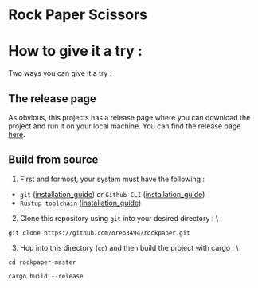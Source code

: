 # Rock Paper Scissors



# How to give it a try :
Two ways you can give it a try :
## The release page
As obvious, this projects has a release page where you can download the project and run it on your local machine. You can find the release page [here](https://github.com/oreo3494/rockpaper/releases).


## Build from source
1. First and formost, your system must have the following :
- `git` ([installation_guide](https://git-scm.com/book/en/v2/Getting-Started-Installing-Git)) or `Github CLI` ([installation_guide](https://github.com/cli/cli#installation))
- `Rustup toolchain` ([installation_guide](https://rust-lang.github.io/rustup/installation/index.html))

2. Clone this repository using `git` into your desired directory : \
```shell
git clone https://github.com/oreo3494/rockpaper.git
```

3. Hop into this directory (`cd`) and then build the project with cargo : \
```shell
cd rockpaper-master
``` 
```
cargo build --release
```
